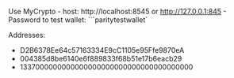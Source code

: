 Use MyCrypto
    - host: http://localhost:8545 or http://127.0.0.1:845
    - Password to test wallet: ```paritytestwallet`


Addresses:
  - D2B6378Ee64c57163334E9cC1105e95Ffe9870eA
  - 004385d8be6140e6f889833f68b51e17b6eacb29
  - 1337000000000000000000000000000000000000
